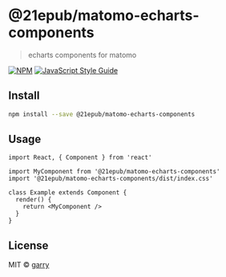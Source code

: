 # @21epub/matomo-echarts-components

> echarts components for matomo

[![NPM](https://img.shields.io/npm/v/@21epub/matomo-echarts-components.svg)](https://www.npmjs.com/package/@21epub/matomo-echarts-components) [![JavaScript Style Guide](https://img.shields.io/badge/code_style-standard-brightgreen.svg)](https://standardjs.com)

## Install

```bash
npm install --save @21epub/matomo-echarts-components
```

## Usage

```tsx
import React, { Component } from 'react'

import MyComponent from '@21epub/matomo-echarts-components'
import '@21epub/matomo-echarts-components/dist/index.css'

class Example extends Component {
  render() {
    return <MyComponent />
  }
}
```

## License

MIT © [garry](https://github.com/garry)
